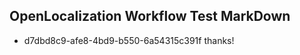 ## OpenLocalization Workflow Test MarkDown
* d7dbd8c9-afe8-4bd9-b550-6a54315c391f thanks!

<!--HONumber=Aug16_HO4-->


